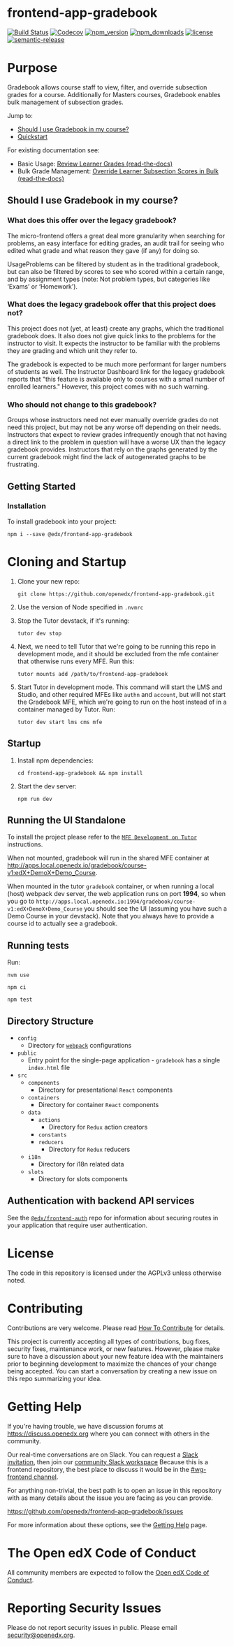 # frontend-app-gradebook

[![Build Status](https://api.travis-ci.com/edx/frontend-app-gradebook.svg?branch=master)](https://travis-ci.com/edx/frontend-app-gradebook)
[![Codecov](https://img.shields.io/codecov/c/gh/openedx/frontend-app-gradebook)](https://app.codecov.io/gh/openedx/frontend-app-gradebook)
[![npm_version](https://img.shields.io/npm/v/@edx/frontend-app-gradebook.svg)](@edx/frontend-app-gradebook)
[![npm_downloads](https://img.shields.io/npm/dt/@edx/frontend-app-gradebook.svg)](@edx/frontend-app-gradebook)
[![license](https://img.shields.io/npm/l/@edx/frontend-app-gradebook.svg)](@edx/frontend-app-gradebook)
[![semantic-release](https://img.shields.io/badge/%20%20%F0%9F%93%A6%F0%9F%9A%80-semantic--release-e10079.svg)](https://github.com/semantic-release/semantic-release)

# Purpose

Gradebook allows course staff to view, filter, and override subsection grades for a course. Additionally for Masters courses, Gradebook enables bulk management of subsection grades.

Jump to:

- [Should I use Gradebook in my course?](#should-i-use-gradebook-in-my-course)
- [Quickstart](#quickstart)

For existing documentation see:

- Basic Usage: [Review Learner Grades (read-the-docs)](https://docs.openedx.org/en/latest/educators/how-tos/data/view_learner_grades.html)
- Bulk Grade Management: [Override Learner Subsection Scores in Bulk (read-the-docs)](https://docs.openedx.org/en/latest/educators/how-tos/data/manage_learner_grades.html#override-learner-subsection-scores-in-bulk)

## Should I use Gradebook in my course?

### What does this offer over the legacy gradebook?

The micro-frontend offers a great deal more granularity when searching for problems, an easy interface for editing grades, an
audit trail for seeing who edited what grade and what reason they gave (if any) for doing so.

UsageProblems can be filtered by student as in the traditional gradebook, but can also be filtered by scores to see who
scored within a certain range, and by assignment types (note: Not problem types, but categories like ‘Exams’ or
‘Homework’).

### What does the legacy gradebook offer that this project does not?

This project does not (yet, at least) create any graphs, which the traditional gradebook does. It also does not give
quick links to the problems for the instructor to visit. It expects the instructor to be familiar with the problems they
are grading and which unit they refer to.

The gradebook is expected to be much more performant for larger numbers of students as well. The Instructor Dashboard
link for the legacy gradebook reports that "this feature is available only to courses with a small number of enrolled
learners." However, this project comes with no such warning.

### Who should not change to this gradebook?

Groups whose instructors need not ever manually override grades do not need this project, but may not be any worse off
depending on their needs. Instructors that expect to review grades infrequently enough that not having a direct link
to the problem in question will have a worse UX than the legacy gradebook provides. Instructors that rely on the graphs
generated by the current gradebook might find the lack of autogenerated graphs to be frustrating.

## Getting Started

### Installation

To install gradebook into your project:

```
npm i --save @edx/frontend-app-gradebook
```

Cloning and Startup
===================

1. Clone your new repo:

   ``git clone https://github.com/openedx/frontend-app-gradebook.git``

2. Use the version of Node specified in ``.nvmrc``

3. Stop the Tutor devstack, if it's running:

   ``tutor dev stop``

4. Next, we need to tell Tutor that we're going to be running this repo in development mode, and it should be excluded from the mfe container that otherwise runs every MFE. Run this:

   ``tutor mounts add /path/to/frontend-app-gradebook``

5. Start Tutor in development mode. This command will start the LMS and Studio,
   and other required MFEs like ``authn`` and ``account``, but will not start the
   Gradebook MFE, which we're going to run on the host instead of in a container
   managed by Tutor. Run:

   ``tutor dev start lms cms mfe``

## Startup

1. Install npm dependencies:

   ``cd frontend-app-gradebook && npm install``

2. Start the dev server:

   ``npm run dev``

## Running the UI Standalone

To install the project please refer to the [`MFE Development on Tutor`](https://github.com/overhangio/tutor-mfe?tab=readme-ov-file#mfe-development) instructions.

When not mounted, gradebook will run in the shared MFE container at <http://apps.local.openedx.io/gradebook/course-v1:edX+DemoX+Demo_Course>.

When mounted in the tutor ``gradebook`` container, or when running a local (host) webpack dev server, the web application runs on port **1994**, so when you go to `http://apps.local.openedx.io:1994/gradebook/course-v1:edX+DemoX+Demo_Course` you should see the UI (assuming you have such a Demo Course in your devstack).  Note that you always have to provide a course id to actually see a gradebook.

## Running tests

Run:

``nvm use``

``npm ci``

``npm test``

## Directory Structure

- `config`
  - Directory for [`webpack`](https://webpack.js.org/) configurations
- `public`
  - Entry point for the single-page application - `gradebook` has a single `index.html` file
- `src`
  - `components`
    - Directory for presentational `React` components
  - `containers`
    - Directory for container `React` components
  - `data`
    - `actions`
      - Directory for `Redux` action creators
    - `constants`
    - `reducers`
      - Directory for `Redux` reducers
  - `i18n`
    - Directory for i18n related data
  - `slots`
    - Directory for slots components

## Authentication with backend API services

See the [`@edx/frontend-auth`](https://github.com/edx-unsupported/frontend-auth) repo for information about securing routes in your application that require user authentication.

License
=======

The code in this repository is licensed under the AGPLv3 unless otherwise
noted.

Contributing
============

Contributions are very welcome.  Please read [How To Contribute](https://docs.openedx.org/en/latest/developers/references/developer_guide/process/index.html) for details.

This project is currently accepting all types of contributions, bug fixes,
security fixes, maintenance work, or new features.  However, please make sure
to have a discussion about your new feature idea with the maintainers prior to
beginning development to maximize the chances of your change being accepted.
You can start a conversation by creating a new issue on this repo summarizing
your idea.

Getting Help
===========

If you're having trouble, we have discussion forums at
<https://discuss.openedx.org> where you can connect with others in the community.

Our real-time conversations are on Slack. You can request a [Slack
invitation](https://openedx.org/slack), then join our
[community Slack workspace](https://openedx.slack.com/)  Because this is a
frontend repository, the best place to discuss it would be in the
[#wg-frontend channel](https://openedx.slack.com/archives/C04BM6YC7A6).

For anything non-trivial, the best path is to open an issue in this repository
with as many details about the issue you are facing as you can provide.

<https://github.com/openedx/frontend-app-gradebook/issues>

For more information about these options, see the [Getting Help](https://openedx.org/community/connect) page.

The Open edX Code of Conduct
============================

All community members are expected to follow the [Open edX Code of Conduct](https://openedx.org/code-of-conduct/).

Reporting Security Issues
=========================

Please do not report security issues in public. Please email <security@openedx.org>.
